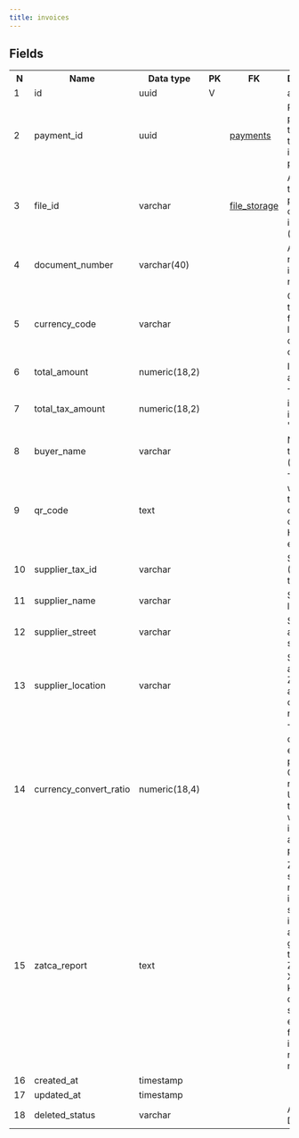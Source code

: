 ```yaml
---
title: invoices 
---
```


## Fields

<table style="width: 100%">
    <colgroup>
       <col span="1" style="width: 3%;"/>
       <col span="1" style="width: 12%;"/>
       <col span="1" style="width: 10%;"/>
       <col span="1" style="width: 3%;"/>
       <col span="1" style="width: 12%;"/>
       <col span="1" style="width: 60%;"/>
    </colgroup>
  <tr>
    <th>N</th>
    <th>Name</th>
    <th>Data type</th>
    <th>PK</th>
    <th>FK</th>
    <th>Description</th>
  </tr>
<tr><td>1</td><td>id</td><td>uuid</td><td>V</td><td></td><td>autogen</td></tr>
<tr><td>2</td><td>payment_id</td><td>uuid</td><td></td><td><a href="payments.md">payments</a></td><td>Parent payment transaction that this invoice was paid with</td></tr>
<tr><td>3</td><td>file_id</td><td>varchar</td><td></td><td><a href="file_storage.md">file_storage</a></td><td>A reference to the printable copy of the invoice (pdf)</td></tr>
<tr><td>4</td><td>document_number</td><td>varchar(40)</td><td></td><td></td><td>A human-readable invoice number.</td></tr>
<tr><td>5</td><td>currency_code</td><td>varchar</td><td></td><td></td><td>Currency of the amount field (3-letter currency code)</td></tr>
<tr><td>6</td><td>total_amount</td><td>numeric(18,2)</td><td></td><td></td><td>Invoice amount</td></tr>
<tr><td>7</td><td>total_tax_amount</td><td>numeric(18,2)</td><td></td><td></td><td>Total VAT included into 'amount'</td></tr>
<tr><td>8</td><td>buyer_name</td><td>varchar</td><td></td><td></td><td>Name of the buyer (candidate)</td></tr>
<tr><td>9</td><td>qr_code</td><td>text</td><td></td><td></td><td>TODO: what does this QR code contain? How it is encoded?</td></tr>
<tr><td>10</td><td>supplier_tax_id</td><td>varchar</td><td></td><td></td><td>Supplier's (Takamol) tax number.</td></tr>
<tr><td>11</td><td>supplier_name</td><td>varchar</td><td></td><td></td><td>Supplier legal name</td></tr>
<tr><td>12</td><td>supplier_street</td><td>varchar</td><td></td><td></td><td>Supplier address - street name</td></tr>
<tr><td>13</td><td>supplier_location</td><td>varchar</td><td></td><td></td><td>Supplier address - Zipcode and country name</td></tr>
<tr><td>14</td><td>currency_convert_ratio</td><td>numeric(18,4)</td><td></td><td></td><td>TODO: check if it's enough precision. Convertion rate from USD to SAR that is used with this invoice for accounting purposes</td></tr>
<tr><td>15</td><td>zatca_report</td><td>text</td><td></td><td></td><td>ZATCa is a saudi-national e-invoicing system, all invoices are generated through ZATCA. this XML is a klind of a digitally signed elevation file for the invoice. We need to migrate it</td></tr>
<tr><td>16</td><td>created_at</td><td>timestamp</td><td></td><td></td><td></td></tr>
<tr><td>17</td><td>updated_at</td><td>timestamp</td><td></td><td></td><td></td></tr>
<tr><td>18</td><td>deleted_status</td><td>varchar</td><td></td><td></td><td>ACTIVE, DELETED</td></tr>

</table>